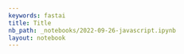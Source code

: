 ```yaml
---
keywords: fastai
title: Title
nb_path: _notebooks/2022-09-26-javascript.ipynb
layout: notebook
---
```


<!--
#################################################
### THIS FILE WAS AUTOGENERATED! DO NOT EDIT! ###
#################################################
# file to edit: _notebooks/2022-09-26-javascript.ipynb
-->

<div class="container" id="notebook-container">
        
</div>
 

